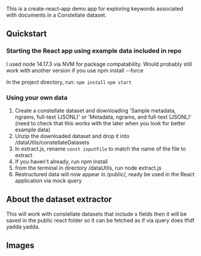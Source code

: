 This is a create-react-app demo app for exploring keywords associated with documents in a Constellate dataset.

## Quickstart

### Starting the React app using example data included in repo
I used node 14.17.3 via NVM for package compatability. Would probably still work with another version if you use npm install --force

In the project directory, run:
`npm install`
`npm start`

### Using your own data

1. Create a constellate dataset and downloading 'Sample metadata, ngrams, full-text (JSONL)' or 'Metadata, ngrams, and full-text (JSONL)' (need to check that this works with the later when you look for better example data)
2. Unzip the downloaded dataset and drop it into /dataUtils/constellateDatasets
3. In extract.js, rename `const inputFile` to match the name of the file to extract
4. If you haven't already, run npm install
5. from the terminal in directory /dataUtils, run node extract.js
6. Restructured data will now appear in /public/, ready be used in the React application via mock query

## About the dataset extractor
This will work with constellate datasets that include x fields
then it will be saved in the public react folder so it can be fetched as if via query
does tfidf yadda yadda.

## Images
